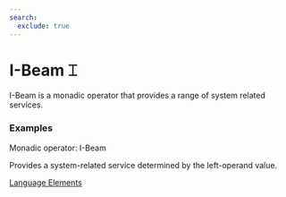 ```yaml
---
search:
  exclude: true
---
```

<h1 class="heading"><span class="name">I-Beam</span> <span class="command">⌶</span></h1>


I-Beam is a monadic operator that provides a range of system related services.

<h3 class="example">Examples</h3>

Monadic operator:  I-Beam

Provides a system-related service
determined by the left-operand value.

[Language Elements](./language-elements.md)


